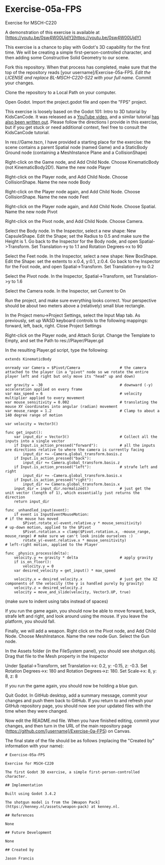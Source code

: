 # Exercise-05a-FPS

Exercise for MSCH-C220

A demonstration of this exercise is available at [https://youtu.be/0sw4W00UjdY](https://youtu.be/0sw4W00UjdY)

This exercise is a chance to play with Godot's 3D capability for the first time. We will be creating a simple first-person-controlled character, and then adding some Constructive Solid Geometry to our scene.

Fork this repository. When that process has completed, make sure that the top of the repository reads [your username]/Exercise-05a-FPS. *Edit the LICENSE and replace BL-MSCH-C220-S22 with your full name.* Commit your changes.

Clone the repository to a Local Path on your computer.

Open Godot. Import the project.godot file and open the "FPS" project.

This exercise is loosely based on the Godot 101: Intro to 3D tutorial by KidsCanCode. It was released as a [YouTube video](https://www.youtube.com/watch?v=_55ktNdarxY), and a similar tutorial [has also been written out](http://kidscancode.org/godot_recipes/basics/3d/101_3d_07/). Please follow the directions I provide in this exercise, but if you get stuck or need additional context, feel free to consult the KidsCanCode tutorial.

In res://Game.tscn, I have provided a starting place for the exercise: the scene contains a parent Spatial node (named Game) and a StaticBody Ground node (containing a MeshInstance Plane and a CollisionShape)

Right-click on the Game node, and Add Child Node. Choose KinematicBody (not KinematicBody2D!). Name the new node Player

Right-click on the Player node, and Add Child Node. Choose CollisionShape. Name the new node Body

Right-click on the Player node again, and Add Child Node. Choose CollisionShape. Name the new node Feet

Right-click on the Player node again, and Add Child Node. Choose Spatial. Name the new node Pivot

Right-click on the Pivot node, and Add Child Node. Choose Camera.

Select the Body node. In the Inspector, select a new shape: New CapsuleShape. Edit the Shape; set the Radius to 0.5 and make sure the Height is 1. Go back to the Inspector for the Body node, and open Spatial->Transform. Set Translation->y to 1.1 and Rotation Degrees->x to 90

Select the Feet node. In the Inspector, select a new shape: New BoxShape. Edit the Shape: set the extents to x:0.4, y:0.1, z:0.4. Go back to the Inspector for the Foot node, and open Spatial->Transform. Set Translation->y to 0.2

Select the Pivot node. In the Inspector, Spatial->Transform, set Translation->y to 1.6

Select the Camera node. In the Inspector, set Current to On

Run the project, and make sure everything looks correct. Your perspective should be about two meters above a (relatively) small blue rectangle.

In the Project menu->Project Settings, select the Input Map tab. As previously, set up WASD keyboard controls to the following mappings: forward, left, back, right. Close Project Settings

Right-click on the Player node, and Attach Script. Change the Template to Empty, and set the Path to res://Player/Player.gd

In the resulting Player.gd script, type the following:

```
extends KinematicBody

onready var Camera = $Pivot/Camera					# the camera attached to the player (in a "pivot" node so we rotate the entire player left and right but only move its "head" up and down)

var gravity = -30									# downward (-y) acceleration applied on every frame
var max_speed = 6									# velocity multiplier applied to every movement
var mouse_sensitivity = 0.002						# translating the mouse XY coordinates into angular (radian) movement
var mouse_range = 1.2								# Clamp to about a 140 degree range of motion

var velocity = Vector3()

func get_input():
	var input_dir = Vector3()						# Collect all the inputs into a single vector
	if Input.is_action_pressed("forward"):			# all the inputs are directions relative to where the camera is currently facing
		input_dir += -Camera.global_transform.basis.z
	if Input.is_action_pressed("back"):
		input_dir += Camera.global_transform.basis.z
	if Input.is_action_pressed("left"):				# strafe left and right
		input_dir += -Camera.global_transform.basis.x
	if Input.is_action_pressed("right"):
		input_dir += Camera.global_transform.basis.x
	input_dir = input_dir.normalized()				# just get the unit vector (length of 1), which essentially just returns the direction
	return input_dir

func _unhandled_input(event):
	if event is InputEventMouseMotion:											# if the mouse has moved
		$Pivot.rotate_x(-event.relative.y * mouse_sensitivity)					# up-down motion, applied to the $Pivot
		$Pivot.rotation.x = clamp($Pivot.rotation.x, -mouse_range, mouse_range)	# make sure we can't look inside ourselves :)
		rotate_y(-event.relative.x * mouse_sensitivity)							# left-right motion, applied to the Player

func _physics_process(delta):
	velocity.y += gravity * delta					# apply gravity
	if is_on_floor():
		velocity.y = 0
	var desired_velocity = get_input() * max_speed
	
	velocity.x = desired_velocity.x					# just get the XZ components of the velocity (the y is handled purely by gravity)
	velocity.z = desired_velocity.z
	velocity = move_and_slide(velocity, Vector3.UP, true)

```
(make sure to indent using tabs instead of spaces)

If you run the game again, you should now be able to move forward, back, strafe left and right, and look around using the mouse. If you leave the platform, you should fall.

Finally, we will add a weapon. Right click on the Pivot node, and Add Child Node. Choose MeshInstance. Name the new node Gun. Select the Gun node.

In the Assets folder (in the FileSystem panel), you should see shotgun.obj. Drag that file to the Mesh property in the Inspector

Under Spatial->Transform, set Translation->x: 0.2, y: -0.15, z: -0.3. Set Rotation Degrees->x: 180 and Rotation Degrees->z: 180. Set Scale->x: 8, y: 8, z: 8

If you run the game again, you should now be holding a blue gun.

Quit Godot. In GitHub desktop, add a summary message, commit your changes and push them back to GitHub. If you return to and refresh your GitHub repository page, you should now see your updated files with the time when they were changed.

Now edit the README.md file. When you have finished editing, commit your changes, and then turn in the URL of the main repository page (https://github.com/[username]/Exercise-0a-FPS) on Canvas.

The final state of the file should be as follows (replacing the "Created by" information with your name):
```
# Exercise-05a-FPS

Exercise for MSCH-C220

The first Godot 3D exercise, a simple first-person-controlled character.

## Implementation

Built using Godot 3.4.2

The shotgun model is from the [Weapon Pack](https://kenney.nl/assets/weapon-pack) at kenney.nl.

## References

None

## Future Development

None

## Created by 

Jason Francis
```
